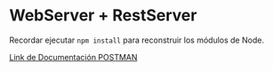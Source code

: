 # WebServer + RestServer

Recordar ejecutar `npm install` para reconstruir los módulos de Node.

[Link de Documentación POSTMAN](https://documenter.getpostman.com/view/16002323/VUjSGjQp)
